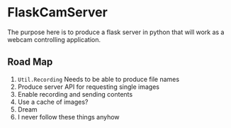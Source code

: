 # FlaskCamServer

The purpose here is to produce a flask server in python that will work as a webcam
controlling application.

## Road Map

1. `Util.Recording` Needs to be able to produce file names
2. Produce server API for requesting single images
3. Enable recording and sending contents
4. Use a cache of images?
5. Dream
6. I never follow these things anyhow
